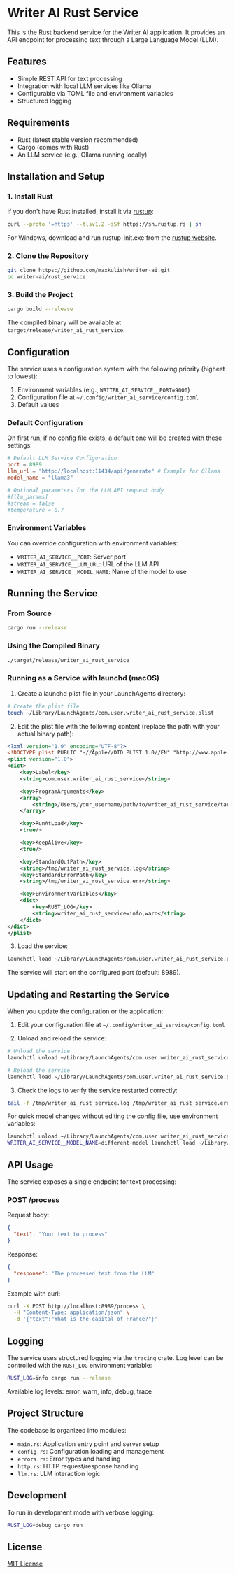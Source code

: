 # Writer AI Rust Service

This is the Rust backend service for the Writer AI application. It provides an API endpoint for processing text through a Large Language Model (LLM).

## Features

- Simple REST API for text processing
- Integration with local LLM services like Ollama
- Configurable via TOML file and environment variables
- Structured logging

## Requirements

- Rust (latest stable version recommended)
- Cargo (comes with Rust)
- An LLM service (e.g., Ollama running locally)

## Installation and Setup

### 1. Install Rust

If you don't have Rust installed, install it via [rustup](https://rustup.rs/):

```bash
curl --proto '=https' --tlsv1.2 -sSf https://sh.rustup.rs | sh
```

For Windows, download and run rustup-init.exe from the [rustup website](https://rustup.rs/).

### 2. Clone the Repository

```bash
git clone https://github.com/maxkulish/writer-ai.git
cd writer-ai/rust_service
```

### 3. Build the Project

```bash
cargo build --release
```

The compiled binary will be available at `target/release/writer_ai_rust_service`.

## Configuration

The service uses a configuration system with the following priority (highest to lowest):

1. Environment variables (e.g., `WRITER_AI_SERVICE__PORT=9000`)
2. Configuration file at `~/.config/writer_ai_service/config.toml`
3. Default values

### Default Configuration

On first run, if no config file exists, a default one will be created with these settings:

```toml
# Default LLM Service Configuration
port = 8989
llm_url = "http://localhost:11434/api/generate" # Example for Ollama
model_name = "llama3"

# Optional parameters for the LLM API request body
#[llm_params]
#stream = false
#temperature = 0.7
```

### Environment Variables

You can override configuration with environment variables:

- `WRITER_AI_SERVICE__PORT`: Server port
- `WRITER_AI_SERVICE__LLM_URL`: URL of the LLM API
- `WRITER_AI_SERVICE__MODEL_NAME`: Name of the model to use

## Running the Service

### From Source

```bash
cargo run --release
```

### Using the Compiled Binary

```bash
./target/release/writer_ai_rust_service
```

### Running as a Service with launchd (macOS)

1. Create a launchd plist file in your LaunchAgents directory:

```bash
# Create the plist file
touch ~/Library/LaunchAgents/com.user.writer_ai_rust_service.plist
```

2. Edit the plist file with the following content (replace the path with your actual binary path):

```xml
<?xml version="1.0" encoding="UTF-8"?>
<!DOCTYPE plist PUBLIC "-//Apple//DTD PLIST 1.0//EN" "http://www.apple.com/DTDs/PropertyList-1.0.dtd">
<plist version="1.0">
<dict>
    <key>Label</key>
    <string>com.user.writer_ai_rust_service</string>

    <key>ProgramArguments</key>
    <array>
        <string>/Users/your_username/path/to/writer_ai_rust_service/target/release/writer_ai_rust_service</string>
    </array>

    <key>RunAtLoad</key>
    <true/>

    <key>KeepAlive</key>
    <true/>

    <key>StandardOutPath</key>
    <string>/tmp/writer_ai_rust_service.log</string>
    <key>StandardErrorPath</key>
    <string>/tmp/writer_ai_rust_service.err</string>

    <key>EnvironmentVariables</key>
    <dict>
        <key>RUST_LOG</key>
        <string>writer_ai_rust_service=info,warn</string>
    </dict>
</dict>
</plist>
```

3. Load the service:

```bash
launchctl load ~/Library/LaunchAgents/com.user.writer_ai_rust_service.plist
```

The service will start on the configured port (default: 8989).

## Updating and Restarting the Service

When you update the configuration or the application:

1. Edit your configuration file at `~/.config/writer_ai_service/config.toml`

2. Unload and reload the service:

```bash
# Unload the service
launchctl unload ~/Library/LaunchAgents/com.user.writer_ai_rust_service.plist

# Reload the service
launchctl load ~/Library/LaunchAgents/com.user.writer_ai_rust_service.plist
```

3. Check the logs to verify the service restarted correctly:

```bash
tail -f /tmp/writer_ai_rust_service.log /tmp/writer_ai_rust_service.err
```

For quick model changes without editing the config file, use environment variables:

```bash
launchctl unload ~/Library/LaunchAgents/com.user.writer_ai_rust_service.plist
WRITER_AI_SERVICE__MODEL_NAME=different-model launchctl load ~/Library/LaunchAgents/com.user.writer_ai_rust_service.plist
```

## API Usage

The service exposes a single endpoint for text processing:

### POST /process

Request body:

```json
{
  "text": "Your text to process"
}
```

Response:

```json
{
  "response": "The processed text from the LLM"
}
```

Example with curl:

```bash
curl -X POST http://localhost:8989/process \
  -H "Content-Type: application/json" \
  -d '{"text":"What is the capital of France?"}'
```

## Logging

The service uses structured logging via the `tracing` crate. Log level can be controlled with the `RUST_LOG` environment variable:

```bash
RUST_LOG=info cargo run --release
```

Available log levels: error, warn, info, debug, trace

## Project Structure

The codebase is organized into modules:

- `main.rs`: Application entry point and server setup
- `config.rs`: Configuration loading and management
- `errors.rs`: Error types and handling
- `http.rs`: HTTP request/response handling
- `llm.rs`: LLM interaction logic

## Development

To run in development mode with verbose logging:

```bash
RUST_LOG=debug cargo run
```

## License

[MIT License](LICENSE)
